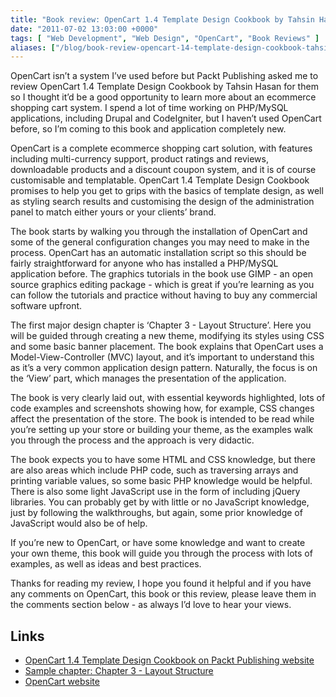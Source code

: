 ```yaml
---
title: "Book review: OpenCart 1.4 Template Design Cookbook by Tahsin Hasan"
date: "2011-07-02 13:03:00 +0000"
tags: [ "Web Development", "Web Design", "OpenCart", "Book Reviews" ]
aliases: ["/blog/book-review-opencart-14-template-design-cookbook-tahsin-hasan"]
---
```

OpenCart isn’t a system I’ve used before but Packt Publishing asked me to review OpenCart 1.4 Template Design Cookbook by Tahsin Hasan for them so I thought it’d be a good opportunity to learn more about an ecommerce shopping cart system. I spend a lot of time working on PHP/MySQL applications, including Drupal and CodeIgniter, but I haven’t used OpenCart before, so I’m coming to this book and application completely new.

<!--more-->

OpenCart is a complete ecommerce shopping cart solution, with features including multi-currency support, product ratings and reviews, downloadable products and a discount coupon system, and it is of course customisable and templatable. OpenCart 1.4 Template Design Cookbook promises to help you get to grips with the basics of template design, as well as styling search results and customising the design of the administration panel to match either yours or your clients’ brand.

The book starts by walking you through the installation of OpenCart and some of the general configuration changes you may need to make in the process. OpenCart has an automatic installation script so this should be fairly straightforward for anyone who has installed a PHP/MySQL application before. The graphics tutorials in the book use GIMP - an open source graphics editing package - which is great if you’re learning as you can follow the tutorials and practice without having to buy any commercial software upfront.

The first major design chapter is ‘Chapter 3 - Layout Structure’. Here you will be guided through creating a new theme, modifying its styles using CSS and some basic banner placement. The book explains that OpenCart uses a Model-View-Controller (MVC) layout, and it’s important to understand this as it’s a very common application design pattern. Naturally, the focus is on the ‘View’ part, which manages the presentation of the application.

The book is very clearly laid out, with essential keywords highlighted, lots of code examples and screenshots showing how, for example, CSS changes affect the presentation of the store. The book is intended to be read while you’re setting up your store or building your theme, as the examples walk you through the process and the approach is very didactic.

The book expects you to have some HTML and CSS knowledge, but there are also areas which include PHP code, such as traversing arrays and printing variable values, so some basic PHP knowledge would be helpful. There is also some light JavaScript use in the form of including jQuery libraries. You can probably get by with little or no JavaScript knowledge, just by following the walkthroughs, but again, some prior knowledge of JavaScript would also be of help.

If you’re new to OpenCart, or have some knowledge and want to create your own theme, this book will guide you through the process with lots of examples, as well as ideas and best practices.

Thanks for reading my review, I hope you found it helpful and if you have any comments on OpenCart, this book or this review, please leave them in the comments section below - as always I’d love to hear your views.

## Links

* [OpenCart 1.4 Template Design Cookbook on Packt Publishing website](http://link.packtpub.com/Cm452D)
* [Sample chapter: Chapter 3 - Layout Structure](http://www.packtpub.com/sites/default/files/4309OS-Chapter-3-Layout-Structure.pdf?utm_source=packtpub&utm_medium=free&utm_campaign=pdf)
* [OpenCart website](http://www.opencart.com/)